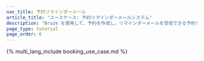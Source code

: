 ```yaml
---
nav_title: 予約リマインダーメール
article_title: "ユースケース: 予約リマインダーメールシステム"
description: "Braze を使用して、予約を作成し、リマインダーメールを受信できる予約リマインダーメールメッセージシステムを作成する方法について説明します。"
page_type: tutorial
page_order: 6
---
```


{% multi_lang_include booking_use_case.md %}